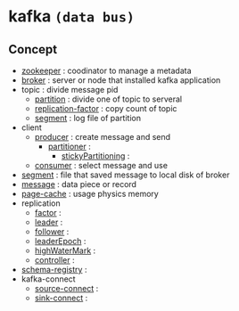 # kafka `(data bus)`

## Concept
- [zookeeper](zookeeper) : coodinator to manage a metadata
- [broker](broker) : server or node that installed kafka application
- topic : divide message pid
  - [partition](partition) : divide one of topic to serveral
  - [replication-factor](replication-factor) : copy count of topic
  - [segment](segment) : log file of partition
- client
  - [producer](producer) : create message and send
    - [partitioner](partitioner) : 
      - [stickyPartitioning](stickyPartitioning) :
  - [consumer](consumer) : select message and use
- [segment](segment) : file that saved message to local disk of broker
- [message](message) : data piece or record
- [page-cache](page-cache) : usage physics memory
- replication
  - [factor](factor) :
  - [leader](leader) :
  - [follower](follower) :
  - [leaderEpoch](leaderEpoch) :
  - [highWaterMark](highWaterMark) :
  - [controller](controller) : 
- [schema-registry](schema-registry) :
- kafka-connect
  - [source-connect](source-connect) :
  - [sink-connect](sink-connect) :
